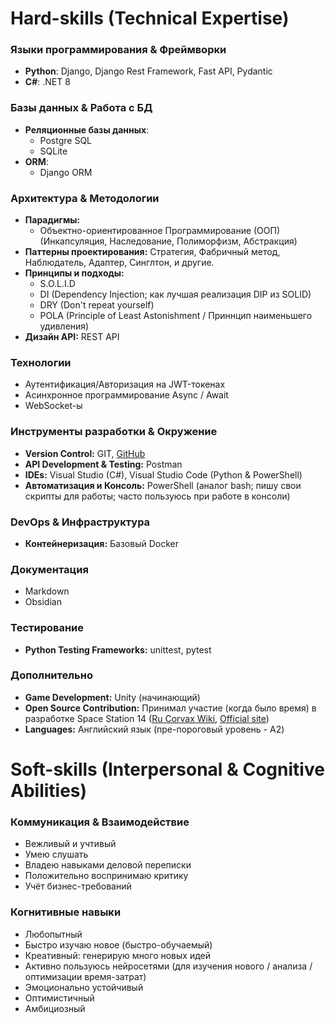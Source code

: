 # Hard-skills (Technical Expertise)
### Языки программирования & Фреймворки
- **Python**: Django, Django Rest Framework, Fast API, Pydantic
- **C#**: .NET 8
### Базы данных & Работа с БД
- **Реляционные базы данных**:
	- Postgre SQL
	- SQLite
- **ORM**:
	- Django ORM
### Архитектура & Методологии
- **Парадигмы:**
	- Объектно-ориентированное Программирование (ООП) (Инкапсуляция, Наследование, Полиморфизм, Абстракция)
- **Паттерны проектирования:** Стратегия, Фабричный метод, Наблюдатель, Адаптер, Синглтон, и другие.
- **Принципы и подходы:**
	- S.O.L.I.D
	- DI (Dependency Injection; как лучшая реализация DIP из SOLID)
	- DRY (Don't repeat yourself)
	- POLA (Principle of Least Astonishment / Приннцип наименьшего удивления)
- **Дизайн API:** REST API
### Технологии
- Аутентификация/Авторизация на JWT-токенах
- Асинхронное программирование Async / Await
- WebSocket-ы
### Инструменты разработки & Окружение
- **Version Control:** GIT, [GitHub](https://github.com/SpyDev14)
- **API Development & Testing:** Postman
- **IDEs:** Visual Studio (C#), Visual Studio Code (Python & PowerShell)
- **Автоматизация и Консоль:** PowerShell (аналог bash; пишу свои скрипты для работы; часто пользуюсь при работе в консоли)
### DevOps & Инфраструктура
- **Контейнеризация:** Базовый Docker
### Документация
- Markdown
- Obsidian
### Тестирование
- **Python Testing Frameworks:** unittest, pytest
### Дополнительно
- **Game Development:** Unity (начинающий)
- **Open Source Contribution:** Принимал участие (когда было время) в разработке Space Station 14 ([Ru Corvax Wiki](https://station14.ru/wiki/Заглавная_страница), [Official site](https://spacestation14.com/))
- **Languages:** Английский язык (пре-пороговый уровень - A2)
# Soft-skills (Interpersonal & Cognitive Abilities)
### Коммуникация & Взаимодействие
- Вежливый и учтивый
- Умею слушать
- Владею навыками деловой переписки
- Положительно воспринимаю критику
- Учёт бизнес-требований
### Когнитивные навыки
- Любопытный
- Быстро изучаю новое (быстро-обучаемый)
- Креативный: генерирую много новых идей
- Активно пользуюсь нейросетями (для изучения нового / анализа / оптимизации время-затрат)
- Эмоционально устойчивый
- Оптимистичный
- Амбициозный
